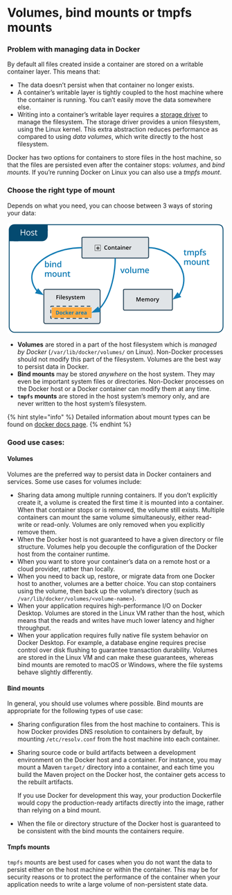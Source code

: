 # Volumes, bind mounts or tmpfs mounts

### Problem with managing data in Docker 

By default all files created inside a container are stored on a writable container layer. This means that:

* The data doesn’t persist when that container no longer exists.
* A container’s writable layer is tightly coupled to the host machine where the container is running. You can’t easily move the data somewhere else.
* Writing into a container’s writable layer requires a [storage driver](https://docs.docker.com/storage/storagedriver/) to manage the filesystem. The storage driver provides a union filesystem, using the Linux kernel. This extra abstraction reduces performance as compared to using _data volumes_, which write directly to the host filesystem.

Docker has two options for containers to store files in the host machine, so that the files are persisted even after the container stops: _volumes_, and _bind mounts_. If you’re running Docker on Linux you can also use a _tmpfs mount_.

### Choose the right type of mount

Depends on what you need, you can choose between 3 ways of storing your data:

![](../../../../../../../.gitbook/assets/image%20%284%29.png)

* **Volumes** are stored in a part of the host filesystem which is _managed by Docker_ \(`/var/lib/docker/volumes/` on Linux\). Non-Docker processes should not modify this part of the filesystem. Volumes are the best way to persist data in Docker.
* **Bind mounts** may be stored _anywhere_ on the host system. They may even be important system files or directories. Non-Docker processes on the Docker host or a Docker container can modify them at any time.
* **`tmpfs` mounts** are stored in the host system’s memory only, and are never written to the host system’s filesystem.

{% hint style="info" %}
Detailed information about mount types can be found on [docker docs page](https://docs.docker.com/storage/#more-details-about-mount-types).
{% endhint %}

### Good use cases:

#### Volumes

Volumes are the preferred way to persist data in Docker containers and services. Some use cases for volumes include:

* Sharing data among multiple running containers. If you don’t explicitly create it, a volume is created the first time it is mounted into a container. When that container stops or is removed, the volume still exists. Multiple containers can mount the same volume simultaneously, either read-write or read-only. Volumes are only removed when you explicitly remove them.
* When the Docker host is not guaranteed to have a given directory or file structure. Volumes help you decouple the configuration of the Docker host from the container runtime.
* When you want to store your container’s data on a remote host or a cloud provider, rather than locally.
* When you need to back up, restore, or migrate data from one Docker host to another, volumes are a better choice. You can stop containers using the volume, then back up the volume’s directory \(such as `/var/lib/docker/volumes/<volume-name>`\).
* When your application requires high-performance I/O on Docker Desktop. Volumes are stored in the Linux VM rather than the host, which means that the reads and writes have much lower latency and higher throughput.
* When your application requires fully native file system behavior on Docker Desktop. For example, a database engine requires precise control over disk flushing to guarantee transaction durability. Volumes are stored in the Linux VM and can make these guarantees, whereas bind mounts are remoted to macOS or Windows, where the file systems behave slightly differently.

#### Bind mounts

In general, you should use volumes where possible. Bind mounts are appropriate for the following types of use case:

* Sharing configuration files from the host machine to containers. This is how Docker provides DNS resolution to containers by default, by mounting `/etc/resolv.conf` from the host machine into each container.
* Sharing source code or build artifacts between a development environment on the Docker host and a container. For instance, you may mount a Maven `target/` directory into a container, and each time you build the Maven project on the Docker host, the container gets access to the rebuilt artifacts.

  If you use Docker for development this way, your production Dockerfile would copy the production-ready artifacts directly into the image, rather than relying on a bind mount.

* When the file or directory structure of the Docker host is guaranteed to be consistent with the bind mounts the containers require.

#### Tmpfs mounts

`tmpfs` mounts are best used for cases when you do not want the data to persist either on the host machine or within the container. This may be for security reasons or to protect the performance of the container when your application needs to write a large volume of non-persistent state data.

